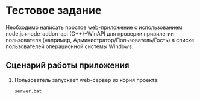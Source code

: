 # Тестовое задание

Необходимо написать простое web-приложение с использованием node.js+node-addon-api (C++)+WinAPI для проверки привилегии пользователя (например, Администратор/Пользователь/Гость) в списке пользователей операционной системы Windows.

## Сценарий работы приложения

1. Пользователь запускает web-сервер из корня проекта:
   ```sh
   server.bat
